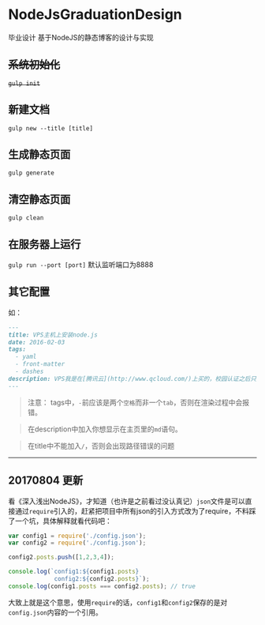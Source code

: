 # NodeJsGraduationDesign
毕业设计 基于NodeJS的静态博客的设计与实现

## ~~系统初始化~~
~~`gulp init`~~

## 新建文档
`gulp new --title [title]`

## 生成静态页面
`gulp generate`

## 清空静态页面
`gulp clean`

## 在服务器上运行
`gulp run --port [port]`
默认监听端口为8888


## 其它配置
如：
``` md
---
title: VPS主机上安装node.js
date: 2016-02-03
tags:
  - yaml
  - front-matter
  - dashes
description: VPS我是在[腾讯云](http://www.qcloud.com/)上买的，校园认证之后只要**￥1/月**，挺划算的。
---
```
> 注意： tags中，`-`前应该是两个`空格`而非一个`tab`，否则在渲染过程中会报错。

> 在description中加入你想显示在主页里的`md`语句。

> 在title中不能加入`/`，否则会出现路径错误的问题

---
## 20170804 更新
看《深入浅出NodeJS》，才知道（也许是之前看过没认真记）`json`文件是可以直接通过`require`引入的，赶紧把项目中所有json的引入方式改为了require，不料踩了一个坑，具体解释就看代码吧：

```javascript
var config1 = require('./config.json');
var config2 = require('./config.json');

config2.posts.push([1,2,3,4]);

console.log(`config1:${config1.posts} 
             config2:${config2.posts}`);
console.log(config1.posts === config2.posts); // true
```
大致上就是这个意思，使用`require`的话，`config1`和`config2`保存的是对`config.json`内容的一个引用。
